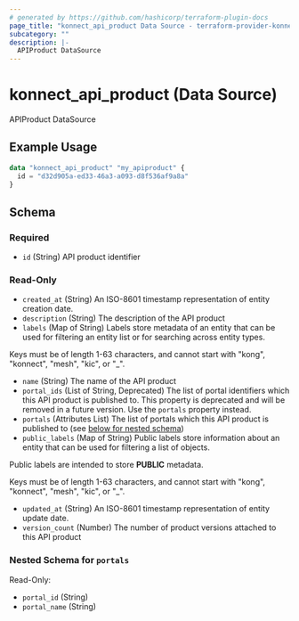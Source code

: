 ```yaml
---
# generated by https://github.com/hashicorp/terraform-plugin-docs
page_title: "konnect_api_product Data Source - terraform-provider-konnect"
subcategory: ""
description: |-
  APIProduct DataSource
---
```


# konnect_api_product (Data Source)

APIProduct DataSource

## Example Usage

```terraform
data "konnect_api_product" "my_apiproduct" {
  id = "d32d905a-ed33-46a3-a093-d8f536af9a8a"
}
```

<!-- schema generated by tfplugindocs -->
## Schema

### Required

- `id` (String) API product identifier

### Read-Only

- `created_at` (String) An ISO-8601 timestamp representation of entity creation date.
- `description` (String) The description of the API product
- `labels` (Map of String) Labels store metadata of an entity that can be used for filtering an entity list or for searching across entity types. 

Keys must be of length 1-63 characters, and cannot start with "kong", "konnect", "mesh", "kic", or "_".
- `name` (String) The name of the API product
- `portal_ids` (List of String, Deprecated) The list of portal identifiers which this API product is published to.
This property is deprecated and will be removed in a future version. Use the `portals` property instead.
- `portals` (Attributes List) The list of portals which this API product is published to (see [below for nested schema](#nestedatt--portals))
- `public_labels` (Map of String) Public labels store information about an entity that can be used for filtering a list of objects.

Public labels are intended to store **PUBLIC** metadata. 

Keys must be of length 1-63 characters, and cannot start with "kong", "konnect", "mesh", "kic", or "_".
- `updated_at` (String) An ISO-8601 timestamp representation of entity update date.
- `version_count` (Number) The number of product versions attached to this API product

<a id="nestedatt--portals"></a>
### Nested Schema for `portals`

Read-Only:

- `portal_id` (String)
- `portal_name` (String)
